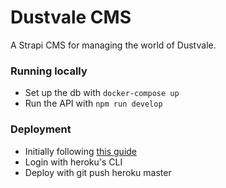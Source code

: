 # Dustvale CMS

A Strapi CMS for managing the world of Dustvale.

### Running locally
* Set up the db with `docker-compose up`
* Run the API with `npm run develop`

### Deployment
* Initially following [this guide](https://strapi.io/documentation/3.0.0-beta.x/deployment/heroku.html)
* Login with heroku's CLI
* Deploy with git push heroku master

